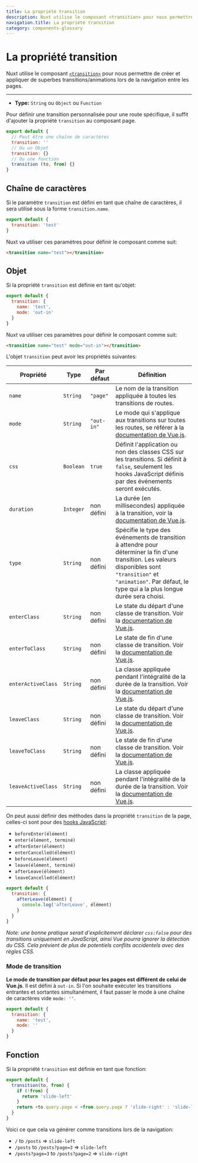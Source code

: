```yaml
---
title: La propriété transition
description: Nuxt utilise le composant <transition> pour nous permettre de créer et appliquer de superbes transitions/animations lors de la navigation entre les pages.
navigation.title: La propriété transition
category: components-glossary
---
```

# La propriété transition

Nuxt utilise le composant [`<transition>`](https://v2.vuejs.org/v2/guide/transitions.html#Transitioning-Single-Elements-Components) pour nous permettre de créer et appliquer de superbes transitions/animations lors de la navigation entre les pages.

---

- **Type:** `String` ou `Object` ou `Function`

Pour définir une transition personnalisée pour une route spécifique, il suffit d'ajouter la propriété `transition` au composant page.

```js
export default {
  // Peut être une chaîne de caractères
  transition: ''
  // Ou un Objet
  transition: {}
  // Ou une fonction
  transition (to, from) {}
}
```

## Chaîne de caractères

Si le paramètre `transition` est défini en tant que chaîne de caractères, il sera utilisé sous la forme `transition.name`.

```js
export default {
  transition: 'test'
}
```

Nuxt va utiliser ces paramètres pour définir le composant comme suit:

```html
<transition name="test"></transition>
```

## Objet

Si la propriété `transition` est définie en tant qu'objet:

```js
export default {
  transition: {
    name: 'test',
    mode: 'out-in'
  }
}
```

Nuxt va utiliser ces paramètres pour définir le composant comme suit:

```html
<transition name="test" mode="out-in"></transition>
```

L'objet `transition` peut avoir les propriétés suivantes:

<!-- The ToC below seems so wrong, in the english version too.. -->

| Propriété          | Type      | Par défaut | Définition                                                                                                                                                                                                                  |
| ------------------ | --------- | ---------- | --------------------------------------------------------------------------------------------------------------------------------------------------------------------------------------------------------------------------- |
| `name`             | `String`  | `"page"`   | Le nom de la transition appliquée à toutes les transitions de routes.                                                                                                                                                       |
| `mode`             | `String`  | `"out-in"` | Le mode qui s'applique aux transitions sur toutes les routes, se référer à la [documentation de Vue.js](https://v2.vuejs.org/v2/guide/transitions.html#Transition-Modes).                                                      |
| `css`              | `Boolean` | `true`     | Définit l'application ou non des classes CSS sur les transitions. Si définit à `false`, seulement les hooks JavaScript définis par des événements seront exécutés.                                                          |
| `duration`         | `Integer` | non défini | La durée (en millisecondes) appliquée à la transition, voir la [documentation de Vue.js](https://v2.vuejs.org/v2/guide/transitions.html#Explicit-Transition-Durations).                                                        |
| `type`             | `String`  | non défini | Spécifie le type des événements de transition à attendre pour déterminer la fin d'une transition. Les valeurs disponibles sont `"transition"` et `"animation"`. Par défaut, le type qui a la plus longue durée sera choisi. |
| `enterClass`       | `String`  | non défini | Le state du départ d'une classe de transition. Voir la [documentation de Vue.js](https://v2.vuejs.org/v2/guide/transitions.html#Custom-Transition-Classes).                                                                    |
| `enterToClass`     | `String`  | non défini | Le state de fin d'une classe de transition. Voir la [documentation de Vue.js](https://v2.vuejs.org/v2/guide/transitions.html#Custom-Transition-Classes).                                                                       |
| `enterActiveClass` | `String`  | non défini | La classe appliquée pendant l'intégralité de la durée de la transition. Voir la [documentation de Vue.js](https://v2.vuejs.org/v2/guide/transitions.html#Custom-Transition-Classes).                                           |
| `leaveClass`       | `String`  | non défini | Le state du départ d'une classe de transition. Voir la [documentation de Vue.js](https://v2.vuejs.org/v2/guide/transitions.html#Custom-Transition-Classes).                                                                    |
| `leaveToClass`     | `String`  | non défini | Le state de fin d'une classe de transition. Voir la [documentation de Vue.js](https://v2.vuejs.org/v2/guide/transitions.html#Custom-Transition-Classes).                                                                       |
| `leaveActiveClass` | `String`  | non défini | La classe appliquée pendant l'intégralité de la durée de la transition. Voir la [documentation de Vue.js](https://v2.vuejs.org/v2/guide/transitions.html#Custom-Transition-Classes).                                           |

On peut aussi définir des méthodes dans la propriété `transition` de la page, celles-ci sont pour des [hooks JavaScript](https://v2.vuejs.org/v2/guide/transitions.html#JavaScript-Hooks):

- `beforeEnter(élément)`
- `enter(élément, terminé)`
- `afterEnter(élément)`
- `enterCancelled(élément)`
- `beforeLeave(élément)`
- `leave(élément, terminé)`
- `afterLeave(élément)`
- `leaveCancelled(élément)`

```js
export default {
  transition: {
    afterLeave(élément) {
      console.log('afterLeave', élément)
    }
  }
}
```

_Note: une bonne pratique serait d'explicitement déclarer `css:false` pour des transitions uniquement en JavaScript, ainsi Vue pourra ignorer la détection du CSS. Cela prévient de plus de potentiels conflits accidentels avec des règles CSS._

### Mode de transition

**Le mode de transition par défaut pour les pages est différent de celui de Vue.js**. Il est défini à `out-in`. Si l'on souhaite exécuter les transitions entrantes et sortantes simultanément, il faut passer le mode à une chaîne de caractères vide `mode: ''`.

```js
export default {
  transition: {
    name: 'test',
    mode: ''
  }
}
```

## Fonction

Si la propriété `transition` est définie en tant que fonction:

```js
export default {
  transition(to, from) {
    if (!from) {
      return 'slide-left'
    }
    return +to.query.page < +from.query.page ? 'slide-right' : 'slide-left'
  }
}
```

Voici ce que cela va générer comme transitions lors de la navigation:

- `/` to `/posts` => `slide-left`
- `/posts` to `/posts?page=3` => `slide-left`
- `/posts?page=3` to `/posts?page=2` => `slide-right`
